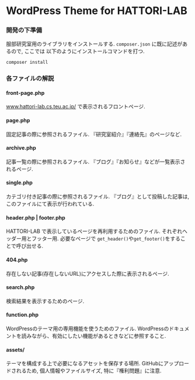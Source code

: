 # WordPress Theme for HATTORI-LAB

### 開発の下準備

服部研究室用のライブラリをインストールする.
`composer.json` に既に記述があるので, ここでは 以下のようにインストールコマンドを打つ. 

```bash
composer install
```

### 各ファイルの解説

#### front-page.php

www.hattori-lab.cs.teu.ac.jp/ で表示されるフロントページ.

#### page.php

固定記事の際に参照されるファイル.  『研究室紹介』『連絡先』のページなど.

#### archive.php

記事一覧の際に参照されるファイル.  『ブログ』『お知らせ』などが一覧表示されるページ.

#### single.php

カテゴリ付き記事の際に参照されるファイル. 『ブログ』として投稿した記事は, このファイルにて表示が行われている. 

#### header.php | footer.php

HATTORI-LAB で表示しているページを再利用するためのファイル. それぞれヘッダー用とフッター用. 必要なページで `get_header()`や`get_footer()`をすることで呼び出せる. 

#### 404.php

存在しない記事(存在しないURL)にアクセスした際に表示されるページ. 

#### search.php

検索結果を表示するためのページ. 

#### function.php

WordPressのテーマ用の専用機能を使うためのファイル. WordPressのドキュメントを読みながら、有効にしたい機能があるときなどに参照すること. 

#### assets/

テーマを構成する上で必要になるアセットを保存する場所. GitHubにアップロードされるため, 個人情報やファイルサイズ, 特に『権利問題』に注意. 
